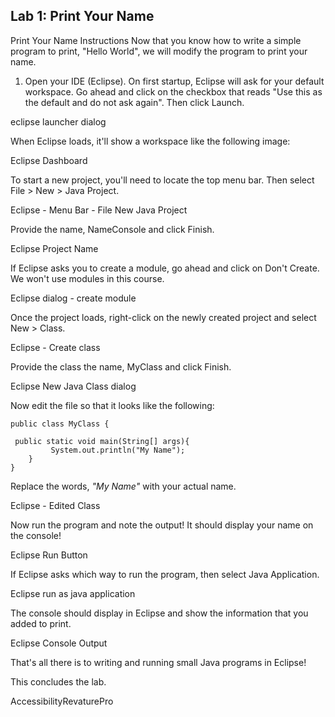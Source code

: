 ## Lab 1: Print Your Name
Print Your Name
Instructions
Now that you know how to write a simple program to print, "Hello World", we will modify the program to print your name. 

1. Open your IDE (Eclipse). On first startup, Eclipse will ask for your default workspace. Go ahead and click on the checkbox that reads "Use this as the default and do not ask again". Then click Launch. 

eclipse launcher dialog

When Eclipse loads, it'll show a workspace like the following image:

Eclipse Dashboard

To start a new project, you'll need to locate the top menu bar. Then select File > New > Java Project. 

Eclipse - Menu Bar - File New Java Project

Provide the name, NameConsole and click Finish.

Eclipse Project Name

If Eclipse asks you to create a module, go ahead and click on Don't Create. We won't use modules in this course. 

Eclipse dialog - create module

Once the project loads, right-click on the newly created project and select New > Class.

Eclipse - Create class

Provide the class the name, MyClass and click Finish.

Eclipse New Java Class dialog

Now edit the file so that it looks like the following:

    public class MyClass {

     public static void main(String[] args){
             System.out.println("My Name");
        }
    }
Replace the words, *"My Name"* with your actual name.

Eclipse - Edited Class

Now run the program and note the output! It should display your name on the console!

Eclipse Run Button

If Eclipse asks which way to run the program, then select Java Application. 

Eclipse run as java application

The console should display in Eclipse and show the information that you added to print. 

Eclipse Console Output

That's all there is to writing and running small Java programs in Eclipse!

This concludes the lab.

AccessibilityRevaturePro